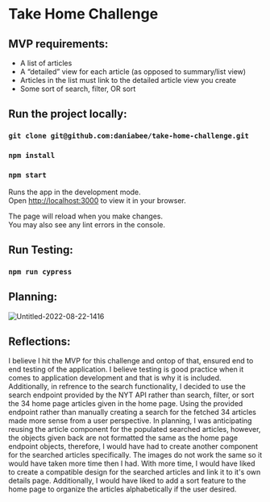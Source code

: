 # Take Home Challenge

## MVP requirements:

- A list of articles
- A “detailed” view for each article (as opposed to summary/list view)
- Articles in the list must link to the detailed article view you create
- Some sort of search, filter, OR sort

## Run the project locally:

### `git clone git@github.com:daniabee/take-home-challenge.git`
### `npm install`
### `npm start`

Runs the app in the development mode.\
Open [http://localhost:3000](http://localhost:3000) to view it in your browser.

The page will reload when you make changes.\
You may also see any lint errors in the console.

## Run Testing: 

### `npm run cypress`

## Planning: 

![Untitled-2022-08-22-1416](https://user-images.githubusercontent.com/108088961/222281471-7a267974-7584-4c77-af77-cc7d0226dd63.png)

## Reflections: 

I believe I hit the MVP for this challenge and ontop of that, ensured end to end testing of the application. I believe testing is good practice when it comes to application development and that is why it is included. Additionally, in refrence to the search functionality, I decided to use the search endpoint provided by the NYT API rather than search, filter, or sort the 34 home page articles given in the home page. Using the provided endpoint rather than manually creating a search for the fetched 34 articles made more sense from a user perspective. In planning, I was anticipating reusing the article component for the populated searched articles, however, the objects given back are not formatted the same as the home page endpoint objects, therefore, I would have had to create another component for the searched articles specifically. The images do not work the same so it would have taken more time then I had. With more time, I would have liked to create a compatible design for the searched articles and link it to it's own details page. Additionally, I would have liked to add a sort feature to the home page to organize the articles alphabetically if the user desired. 
